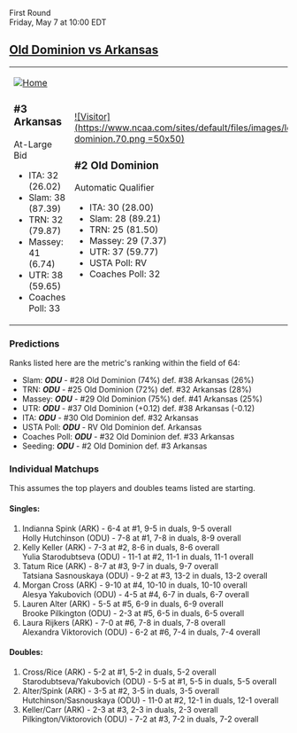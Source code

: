 First Round  
Friday, May 7 at 10:00 EDT
## [Old Dominion vs Arkansas](https://www.ncaa.com/game/5833648) 

<table><tr><td>  

[![Home](https://www.ncaa.com/sites/default/files/images/logos/schools/a/arkansas.70.png)](../index.md)  

### #3 Arkansas  

At-Large Bid  
- ITA: 32 (26.02)  
- Slam: 38 (87.39)  
- TRN: 32 (79.87)  
- Massey: 41 (6.74)  
- UTR: 38 (59.65)  
- Coaches Poll: 33  

</td><td>  

[![Visitor](https://www.ncaa.com/sites/default/files/images/logos/schools/o/old-dominion.70.png =50x50)](../index.md)  

### #2 Old Dominion  

Automatic Qualifier  
- ITA: 30 (28.00)  
- Slam: 28 (89.21)  
- TRN: 25 (81.50)  
- Massey: 29 (7.37)  
- UTR: 37 (59.77)  
- USTA Poll: RV  
- Coaches Poll: 32  

</td></tr></table>  

### Predictions  

Ranks listed here are the metric's ranking within the field of 64:  
- Slam: ***ODU*** - #28 Old Dominion (74%) def. #38 Arkansas (26%)  
- TRN: ***ODU*** - #25 Old Dominion (72%) def. #32 Arkansas (28%)  
- Massey: ***ODU*** - #29 Old Dominion (75%) def. #41 Arkansas (25%)  
- UTR: ***ODU*** - #37 Old Dominion (+0.12) def. #38 Arkansas (-0.12)  
- ITA: ***ODU*** - #30 Old Dominion def. #32 Arkansas  
- USTA Poll: ***ODU*** - RV Old Dominion def. Arkansas  
- Coaches Poll: ***ODU*** - #32 Old Dominion def. #33 Arkansas  
- Seeding: ***ODU*** - #2 Old Dominion def. #3 Arkansas  

### Individual Matchups  

This assumes the top players and doubles teams listed are starting.  

#### Singles:  
1. Indianna Spink (ARK) - 6-4 at #1, 9-5 in duals, 9-5 overall  
   Holly Hutchinson (ODU) - 7-8 at #1, 7-8 in duals, 8-9 overall
2. Kelly Keller (ARK) - 7-3 at #2, 8-6 in duals, 8-6 overall  
   Yulia Starodubtseva (ODU) - 11-1 at #2, 11-1 in duals, 11-1 overall
3. Tatum Rice (ARK) - 8-7 at #3, 9-7 in duals, 9-7 overall  
   Tatsiana Sasnouskaya (ODU) - 9-2 at #3, 13-2 in duals, 13-2 overall
4. Morgan Cross (ARK) - 9-10 at #4, 10-10 in duals, 10-10 overall  
   Alesya Yakubovich (ODU) - 4-5 at #4, 6-7 in duals, 6-7 overall
5. Lauren Alter (ARK) - 5-5 at #5, 6-9 in duals, 6-9 overall  
   Brooke Pilkington (ODU) - 2-3 at #5, 6-5 in duals, 6-5 overall
6. Laura Rijkers (ARK) - 7-0 at #6, 7-8 in duals, 7-8 overall  
   Alexandra Viktorovich (ODU) - 6-2 at #6, 7-4 in duals, 7-4 overall

#### Doubles:  
1. Cross/Rice (ARK) - 5-2 at #1, 5-2 in duals, 5-2 overall  
   Starodubtseva/Yakubovich (ODU) - 5-5 at #1, 5-5 in duals, 5-5 overall
2. Alter/Spink (ARK) - 3-5 at #2, 3-5 in duals, 3-5 overall  
   Hutchinson/Sasnouskaya (ODU) - 11-0 at #2, 12-1 in duals, 12-1 overall
3. Keller/Carr (ARK) - 2-3 at #3, 2-3 in duals, 2-3 overall  
   Pilkington/Viktorovich (ODU) - 7-2 at #3, 7-2 in duals, 7-2 overall
